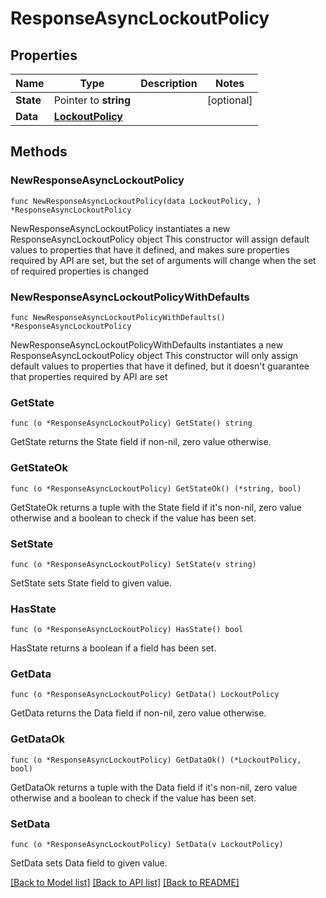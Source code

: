 # ResponseAsyncLockoutPolicy

## Properties

Name | Type | Description | Notes
------------ | ------------- | ------------- | -------------
**State** | Pointer to **string** |  | [optional] 
**Data** | [**LockoutPolicy**](LockoutPolicy.md) |  | 

## Methods

### NewResponseAsyncLockoutPolicy

`func NewResponseAsyncLockoutPolicy(data LockoutPolicy, ) *ResponseAsyncLockoutPolicy`

NewResponseAsyncLockoutPolicy instantiates a new ResponseAsyncLockoutPolicy object
This constructor will assign default values to properties that have it defined,
and makes sure properties required by API are set, but the set of arguments
will change when the set of required properties is changed

### NewResponseAsyncLockoutPolicyWithDefaults

`func NewResponseAsyncLockoutPolicyWithDefaults() *ResponseAsyncLockoutPolicy`

NewResponseAsyncLockoutPolicyWithDefaults instantiates a new ResponseAsyncLockoutPolicy object
This constructor will only assign default values to properties that have it defined,
but it doesn't guarantee that properties required by API are set

### GetState

`func (o *ResponseAsyncLockoutPolicy) GetState() string`

GetState returns the State field if non-nil, zero value otherwise.

### GetStateOk

`func (o *ResponseAsyncLockoutPolicy) GetStateOk() (*string, bool)`

GetStateOk returns a tuple with the State field if it's non-nil, zero value otherwise
and a boolean to check if the value has been set.

### SetState

`func (o *ResponseAsyncLockoutPolicy) SetState(v string)`

SetState sets State field to given value.

### HasState

`func (o *ResponseAsyncLockoutPolicy) HasState() bool`

HasState returns a boolean if a field has been set.

### GetData

`func (o *ResponseAsyncLockoutPolicy) GetData() LockoutPolicy`

GetData returns the Data field if non-nil, zero value otherwise.

### GetDataOk

`func (o *ResponseAsyncLockoutPolicy) GetDataOk() (*LockoutPolicy, bool)`

GetDataOk returns a tuple with the Data field if it's non-nil, zero value otherwise
and a boolean to check if the value has been set.

### SetData

`func (o *ResponseAsyncLockoutPolicy) SetData(v LockoutPolicy)`

SetData sets Data field to given value.



[[Back to Model list]](../README.md#documentation-for-models) [[Back to API list]](../README.md#documentation-for-api-endpoints) [[Back to README]](../README.md)


